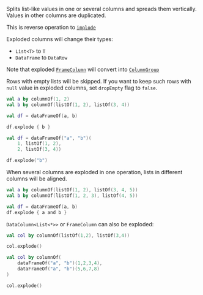 [//]: # (title: explode)

<!---IMPORT org.jetbrains.kotlinx.dataframe.samples.api.Modify-->

Splits list-like values in one or several columns and spreads them vertically. Values in other columns are duplicated.  

This is reverse operation to [`implode`](implode.md)

Exploded columns will change their types:
* `List<T>` to `T`
* `DataFrame` to `DataRow`

Note that exploded [`FrameColumn`](DataColumn.md#framecolumn) will convert into [`ColumnGroup`](DataColumn.md#columngroup)

Rows with empty lists will be skipped. If you want to keep such rows with `null` value in exploded columns, set `dropEmpty` flag to `false`.

<!---FUN explode-->
<tabs>
<tab title="Accessors">

```kotlin
val a by columnOf(1, 2)
val b by columnOf(listOf(1, 2), listOf(3, 4))

val df = dataFrameOf(a, b)

df.explode { b }
```

</tab>
<tab title="Strings">

```kotlin
val df = dataFrameOf("a", "b")(
    1, listOf(1, 2),
    2, listOf(3, 4))

df.explode("b")
```

</tab></tabs>
<!---END-->

When several columns are exploded in one operation, lists in different columns will be aligned.

<!---FUN explodeSeveral-->

```kotlin
val a by columnOf(listOf(1, 2), listOf(3, 4, 5))
val b by columnOf(listOf(1, 2, 3), listOf(4, 5))

val df = dataFrameOf(a, b)
df.explode { a and b }
```

<!---END-->

`DataColumn<List<*>>` or `FrameColumn` can also be exploded:

<!---FUN explodeColumnList-->

```kotlin
val col by columnOf(listOf(1,2), listOf(3,4))

col.explode()
```

<!---END-->

<!---FUN explodeColumnFrames-->

```kotlin
val col by columnOf(
    dataFrameOf("a", "b")(1,2,3,4),
    dataFrameOf("a", "b")(5,6,7,8)
)

col.explode()
```

<!---END-->
